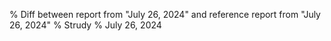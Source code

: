 % Diff between report from "July 26, 2024" and reference report from "July 26, 2024"
% Strudy
% July 26, 2024


